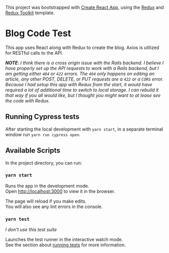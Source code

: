 This project was bootstrapped with [Create React App](https://github.com/facebook/create-react-app), using the [Redux](https://redux.js.org/) and [Redux Toolkit](https://redux-toolkit.js.org/) template.

# Blog Code Test

This app uses React along with Redux to create the blog. Axios is utilized for RESTful calls to the API. 

**_NOTE_**: _I think there is a cross origin issue with the Rails backend. I believe I have properly set up the API requests to work with a Rails backend, but I am getting either `404` or `422` errors. The `404` only happens on editing an article, any other POST, DELETE, or PUT requests are a `422` or a `CORS` error. Because I had setup this app with Redux from the start, it would have required a lot of additional time to switch to local storage. I can rebuild it that way if you all would like, but I thought you might want to at lease see the code with Redux._

## Running Cypress tests

After starting the local development with `yarn start`, in a separate terminal window run `yarn run cypress open`.

## Available Scripts

In the project directory, you can run:

### `yarn start`

Runs the app in the development mode.<br />
Open [http://localhost:3000](http://localhost:3000) to view it in the browser.

The page will reload if you make edits.<br />
You will also see any lint errors in the console.

### `yarn test`
_I don't use this test suite_

Launches the test runner in the interactive watch mode.<br />
See the section about [running tests](https://facebook.github.io/create-react-app/docs/running-tests) for more information.
